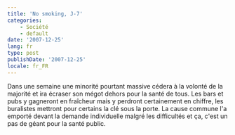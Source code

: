 ```yaml
---
title: 'No smoking, J-7'
categories:
    - Société
    - default
date: '2007-12-25'
lang: fr
type: post
publishDate: '2007-12-25'
locale: fr_FR
---
```


Dans une semaine une minorité pourtant massive cédera à la volonté de la majorité et ira écraser son mégot dehors pour la santé de tous. Les bars et pubs y gagneront en fraîcheur mais y perdront certainement en chiffre, les buralistes mettront pour certains la clé sous la porte. La cause commune l'a emporté devant la demande individuelle malgré les difficultés et ça, c'est un pas de géant pour la santé public.